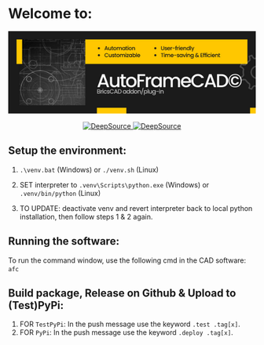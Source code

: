 # Welcome to:

<p align="center">
  <a href="https://illyrius.me/AutoFrameCAD">
    <img src="https://github.com/illyrius666/illyrius666/blob/master/images/AutoFrameCAD.png" alt="AutoFrameCAD">
  </a>
</p>
<p align="center">
  <a href="https://app.deepsource.com/gh/illyrius666/AutoFrameCAD/">
    <img src="https://app.deepsource.com/gh/Structura-Engineering/AutoFrameCAD.svg/?label=active+issues&show_trend=true&token=6a6PKnYxd3B1-AhQ2dLn8MoS" alt="DeepSource">
    <img src="https://app.deepsource.com/gh/Structura-Engineering/AutoFrameCAD.svg/?label=resolved+issues&show_trend=true&token=6a6PKnYxd3B1-AhQ2dLn8MoS" alt="DeepSource">
  </a>
</p>

## Setup the environment:

1. `.\venv.bat` (Windows) or `./venv.sh` (Linux)
2. SET interpreter to `.venv\Scripts\python.exe` (Windows) or `.venv/bin/python` (Linux)

3. TO UPDATE: deactivate venv and revert interpreter back to local python installation, then follow steps 1 & 2 again.

## Running the software:

To run the command window, use the following cmd in the CAD software: `afc`

## Build package, Release on Github & Upload to (Test)PyPi:

1. FOR `TestPyPi`: In the push message use the keyword `.test .tag[x]`.
2. FOR `PyPi`: In the push message use the keyword `.deploy .tag[x]`.
